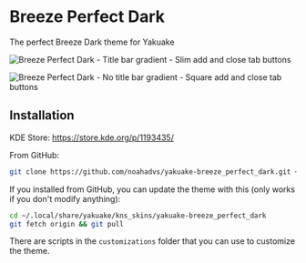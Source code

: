# Breeze Perfect Dark

The perfect Breeze Dark theme for Yakuake

![Breeze Perfect Dark - Title bar gradient - Slim add and close tab buttons](https://raw.githubusercontent.com/noahadvs/yakuake-breeze_perfect_dark/master/Yakuake-BreezePerfectDark-SlimAddClose-Gradient.png)

![Breeze Perfect Dark - No title bar gradient - Square add and close tab buttons](https://raw.githubusercontent.com/noahadvs/yakuake-breeze_perfect_dark/master/Yakuake-BreezePerfectDark-SquareAddClose-NoGradient.png)

## Installation

KDE Store: <https://store.kde.org/p/1193435/>

From GitHub:

```bash
git clone https://github.com/noahadvs/yakuake-breeze_perfect_dark.git ~/.local/share/yakuake/kns_skins/yakuake-breeze_perfect_dark
```

If you installed from GitHub, you can update the theme with this (only works if you don't modify anything):

```bash
cd ~/.local/share/yakuake/kns_skins/yakuake-breeze_perfect_dark
git fetch origin && git pull
```

There are scripts in the `customizations` folder that you can use to customize the theme.
